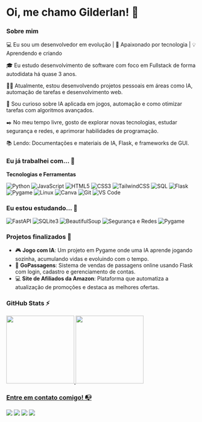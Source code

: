 


# Oi, me chamo Gilderlan! 👋

### Sobre mim

💻 Eu sou um desenvolvedor em evolução | 🚀 Apaixonado por tecnologia | 💡 Aprendendo e criando

🎓 Eu estudo desenvolvimento de software com foco em Fullstack de forma autodidata há quase 3 anos.

👩‍💻 Atualmente, estou desenvolvendo projetos pessoais em áreas como IA, automação de tarefas e desenvolvimento web.

🔎 Sou curioso sobre IA aplicada em jogos, automação e como otimizar tarefas com algoritmos avançados.

✒️ No meu tempo livre, gosto de explorar novas tecnologias, estudar segurança e redes, e aprimorar habilidades de programação.

📚 Lendo: Documentações e materiais de IA, Flask, e frameworks de GUI.

### Eu já trabalhei com... 🔧

**Tecnologias e Ferramentas**

![Python](https://img.shields.io/badge/python-%233776AB.svg?style=for-the-badge&logo=python&logoColor=white)
![JavaScript](https://img.shields.io/badge/javascript-%23323330.svg?style=for-the-badge&logo=javascript&logoColor=%23F7DF1E)
![HTML5](https://img.shields.io/badge/html5-%23E34F26.svg?style=for-the-badge&logo=html5&logoColor=white)
![CSS3](https://img.shields.io/badge/css3-%231572B6.svg?style=for-the-badge&logo=css3&logoColor=white)
![TailwindCSS](https://img.shields.io/badge/tailwindcss-%2338B2AC.svg?style=for-the-badge&logo=tailwind-css&logoColor=white)
![SQL](https://img.shields.io/badge/sql-%23007ACC.svg?style=for-the-badge&logo=postgresql&logoColor=white)
![Flask](https://img.shields.io/badge/flask-%23000.svg?style=for-the-badge&logo=flask&logoColor=white)
![Pygame](https://img.shields.io/badge/pygame-%23E34F26.svg?style=for-the-badge&logo=python&logoColor=white)
![Linux](https://img.shields.io/badge/Linux-FCC624?style=for-the-badge&logo=linux&logoColor=black)
![Canva](https://img.shields.io/badge/Canva-%2300C4CC.svg?style=for-the-badge&logo=Canva&logoColor=white)
![Git](https://img.shields.io/badge/git-%23F05033.svg?style=for-the-badge&logo=git&logoColor=white)
![VS Code](https://img.shields.io/badge/VS%20Code-0078d7.svg?style=for-the-badge&logo=visual-studio-code&logoColor=white)

### Eu estou estudando... 🧩

![FastAPI](https://img.shields.io/badge/fastapi-009688?style=for-the-badge&logo=fastapi&logoColor=white)
![SQLite3](https://img.shields.io/badge/SQLite3-003B57?style=for-the-badge&logo=sqlite&logoColor=white)
![BeautifulSoup](https://img.shields.io/badge/beautifulsoup-3670A0?style=for-the-badge&logo=python&logoColor=white)
![Segurança e Redes](https://img.shields.io/badge/segurança_e_redes-%23E34F26.svg?style=for-the-badge&logo=internet-explorer&logoColor=white)
![Pygame](https://img.shields.io/badge/pygame-%23E34F26.svg?style=for-the-badge&logo=python&logoColor=white)

### Projetos finalizados 🚀

- 🎮 **Jogo com IA**: Um projeto em Pygame onde uma IA aprende jogando sozinha, acumulando vidas e evoluindo com o tempo.
- 💼 **GoPassagens**: Sistema de vendas de passagens online usando Flask com login, cadastro e gerenciamento de contas.
- 💻 **Site de Afiliados da Amazon**: Plataforma que automatiza a atualização de promoções e destaca as melhores ofertas.

### GitHub Stats ⚡
<div>
<a href="https://github.com/Gilderlan0101">
<img height="180em" src="https://github-readme-stats.vercel.app/api/top-langs/?username=Gilderlan0101&layout=compact&langs_count=7&theme=dracula"/>
<img height="180em" src="https://github-readme-stats.vercel.app/api?username=Gilderlan0101&show_icons=true&theme=dracula&include_all_commits=true&count_private=true"/>
</div>

### Entre em contato comigo! 📭
<div>
<a href="https://www.youtube.com/Gilderlan0101" target="_blank"><img src="https://img.shields.io/badge/YouTube-FF0000?style=for-the-badge&logo=youtube&logoColor=white" target="_blank"></a>
<a href="https://instagram.com/Gilderlan0101" target="_blank"><img src="https://img.shields.io/badge/-Instagram-%23E4405F?style=for-the-badge&logo=instagram&logoColor=white" target="_blank"></a>
<a href="https://www.twitch.tv/Gilderlan0101" target="_blank"><img src="https://img.shields.io/badge/Twitch-9146FF?style=for-the-badge&logo=twitch&logoColor=white" target="_blank"></a>
<a href="mailto:dacruzgg01@gmail.com" target="_blank"><img src="https://img.shields.io/badge/-Email-%23D14836?style=for-the-badge&logo=gmail&logoColor=white"></a>
</div>
